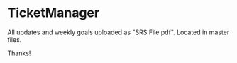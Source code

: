 # TicketManager

All updates and weekly goals uploaded as "SRS File.pdf". Located in master files. 

Thanks!
